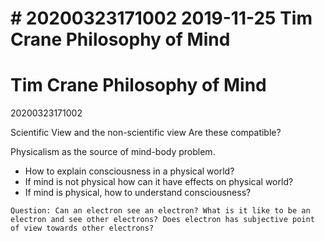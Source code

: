 # \# 20200323171002 2019-11-25 Tim Crane Philosophy of Mind

# Tim Crane Philosophy of Mind

20200323171002

Scientific View and the non-scientific view Are these compatible?

Physicalism as the source of mind-body problem.

-   How to explain consciousness in a physical world?
-   If mind is not physical how can it have effects on physical world?
-   If mind is physical, how to understand consciousness?

`Question: Can an electron see an electron? What is it like to be an electron and see other electrons? Does electron has subjective point of view towards other electrons?`
